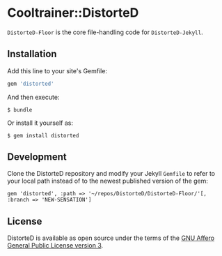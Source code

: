 # Cooltrainer::DistorteD

`DistorteD-Floor` is the core file-handling code for `DistorteD-Jekyll`.

## Installation

Add this line to your site's Gemfile:

```ruby
gem 'distorted'
```

And then execute:

    $ bundle

Or install it yourself as:

    $ gem install distorted


## Development

Clone the DistorteD repository and modify your Jekyll `Gemfile` to refer to your local path instead of to the newest published version of the gem:

```
gem 'distorted', :path => '~/repos/DistorteD/DistorteD-Floor/'[, :branch => 'NEW-SENSATION']
```

## License

DistorteD is available as open source under the terms of the [GNU Affero General Public License version 3](https://opensource.org/licenses/AGPL-3.0).
